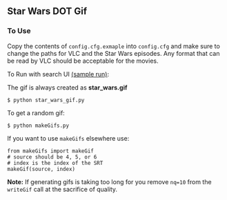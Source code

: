Star Wars DOT Gif
-------------

### To Use
Copy the contents of ```config.cfg.exmaple``` into ```config.cfg``` and make sure to change the paths for VLC and the Star Wars episodes. Any format that can be read by VLC should be acceptable for the movies.

To Run with search UI [(sample run)](http://www.youtube.com/watch?v=n387eBqnw1o):

The gif is always created as **star_wars.gif**

```
$ python star_wars_gif.py
```


To get a random gif:

```
$ python makeGifs.py
```

If you want to use ```makeGifs``` elsewhere use:

```
from makeGifs import makeGif
# source should be 4, 5, or 6
# index is the index of the SRT
makeGif(source, index)
```


**Note:** If generating gifs is taking too long for you remove ```nq=10``` from the ```writeGif``` call at the sacrifice of quality.